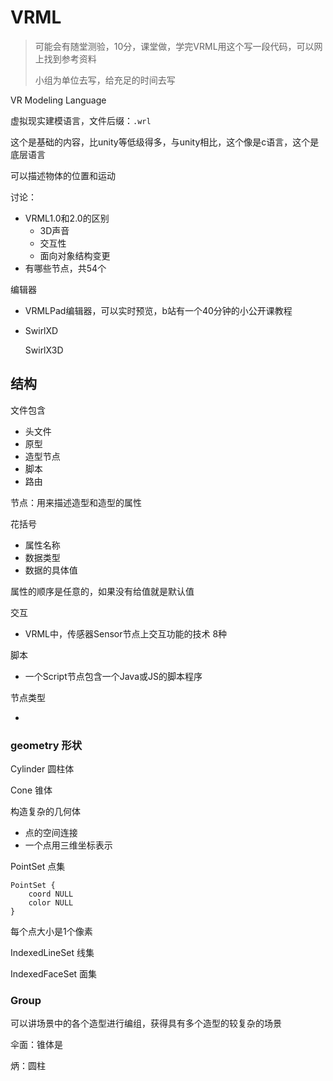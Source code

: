 # VRML

> 可能会有随堂测验，10分，课堂做，学完VRML用这个写一段代码，可以网上找到参考资料
>
> 小组为单位去写，给充足的时间去写



VR Modeling Language

虚拟现实建模语言，文件后缀：`.wrl`



这个是基础的内容，比unity等低级得多，与unity相比，这个像是c语言，这个是底层语言

可以描述物体的位置和运动



讨论：

- VRML1.0和2.0的区别
  - 3D声音
  - 交互性
  - 面向对象结构变更
- 有哪些节点，共54个



编辑器

- VRMLPad编辑器，可以实时预览，b站有一个40分钟的小公开课教程

- SwirlXD

  SwirlX3D



## 结构

文件包含

- 头文件
- 原型
- 造型节点
- 脚本
- 路由



节点：用来描述造型和造型的属性

花括号

- 属性名称
- 数据类型
- 数据的具体值

属性的顺序是任意的，如果没有给值就是默认值



交互

- VRML中，传感器Sensor节点上交互功能的技术 8种

脚本

- 一个Script节点包含一个Java或JS的脚本程序



节点类型

- 





### geometry 形状

Cylinder 圆柱体

Cone 锥体



构造复杂的几何体

- 点的空间连接
- 一个点用三维坐标表示



PointSet 点集

```wrl
PointSet {
	coord NULL
	color NULL
}
```



每个点大小是1个像素



IndexedLineSet 线集



IndexedFaceSet 面集



### Group

可以讲场景中的各个造型进行编组，获得具有多个造型的较复杂的场景





伞面：锥体是

炳：圆柱

